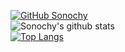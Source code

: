 [![GitHub Sonochy](https://img.shields.io/github/followers/Sonochy?label=follow%20@Sonochy&style=social)](https://github.com/Sonochy)  
![Sonochy's github stats](https://github-readme-stats.vercel.app/api?username=sonochy&show_icons=true&theme=dark)  
[![Top Langs](https://github-readme-stats.vercel.app/api/top-langs/?username=sonochy&langs_count=8&theme=dark&layout=compact)](https://github.com/anuraghazra/github-readme-stats)
